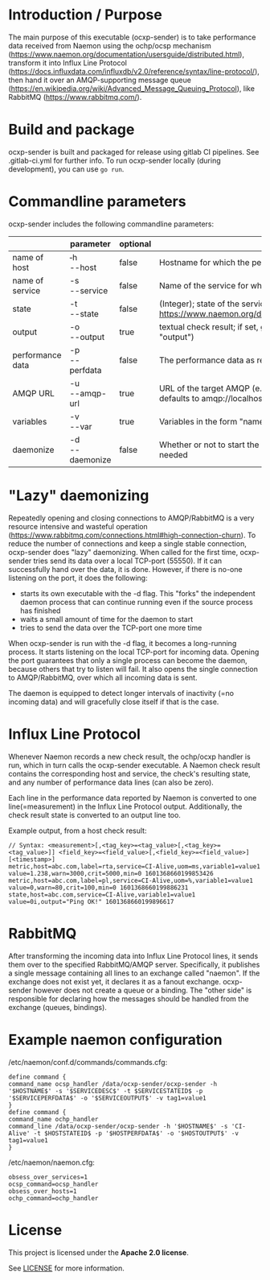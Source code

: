 # Introduction / Purpose

The main purpose of this executable (ocxp-sender) is to take performance data received from Naemon using the ochp/ocsp mechanism (https://www.naemon.org/documentation/usersguide/distributed.html), transform it into Influx Line Protocol (https://docs.influxdata.com/influxdb/v2.0/reference/syntax/line-protocol/), then hand it over an AMQP-supporting message queue (https://en.wikipedia.org/wiki/Advanced_Message_Queuing_Protocol), like RabbitMQ (https://www.rabbitmq.com/).

# Build and package

ocxp-sender is built and packaged for release using gitlab CI pipelines. See .gitlab-ci.yml for further info. To run ocxp-sender locally (during development), you can use `go run`.

# Commandline parameters

ocxp-sender includes the following commandline parameters:

|  | parameter | optional | description |
|-|-|-|-|
| name of host | &#x2011;h<br>--host | false | Hostname for which the performance data is reported |
| name of service | -s<br>--service | false | Name of the service for which the performance data is reported |
| state | -t<br>--state | false | (Integer); state of the service, according to Naemon standard: https://www.naemon.org/documentation/usersguide/pluginapi.html#return_code |
| output | -o<br>--output | true | textual check result; if set, gets added to the state metric line as a field (key: "output") |
| performance data | -p<br>--perfdata | false | The performance data as reported by naemon |
| AMQP URL | -u<br>--amqp-url | true | URL of the target AMQP (e.g. RabbitMQ), where the data should be sent to, defaults to amqp://localhost:5672 |
| variables | -v<br>--var | true | Variables in the form "name=value" (multiple -v allowed); get forwarded as tags |
| daemonize | -d<br>--daemonize | false | Whether or not to start the executable as a long-running daemon, normally not needed |

# "Lazy" daemonizing
Repeatedly opening and closing connections to AMQP/RabbitMQ is a very resource intensive and wasteful operation (https://www.rabbitmq.com/connections.html#high-connection-churn). To reduce the number of connections and keep a single stable connection, ocxp-sender does "lazy" daemonizing. When called for the first time, ocxp-sender tries send its data over a local TCP-port (55550). If it can successfully hand over the data, it is done. However, if there is no-one listening on the port, it does the following:
* starts its own executable with the -d flag. This "forks" the independent daemon process that can continue running even if the source process has finished
* waits a small amount of time for the daemon to start
* tries to send the data over the TCP-port one more time

When ocxp-sender is run with the -d flag, it becomes a long-running process. It starts listening on the local TCP-port for incoming data. Opening the port guarantees that only a single process can become the daemon, because others that try to listen will fail. It also opens the single connection to AMQP/RabbitMQ, over which all incoming data is sent.

The daemon is equipped to detect longer intervals of inactivity (=no incoming data) and will gracefully close itself if that is the case.

# Influx Line Protocol

Whenever Naemon records a new check result, the ochp/ocxp handler is run, which in turn calls the ocxp-sender executable. A Naemon check result contains the corresponding host and service, the check's resulting state, and any number of performance data lines (can also be zero).

Each line in the performance data reported by Naemon is converted to one line(=measurement) in the Influx Line Protocol output. 
Additionally, the check result state is converted to an output line too.

Example output, from a host check result:
```
// Syntax: <measurement>[,<tag_key>=<tag_value>[,<tag_key>=<tag_value>]] <field_key>=<field_value>[,<field_key>=<field_value>] [<timestamp>]
metric,host=abc.com,label=rta,service=CI-Alive,uom=ms,variable1=value1 value=1.238,warn=3000,crit=5000,min=0 1601368660199853426
metric,host=abc.com,label=pl,service=CI-Alive,uom=%,variable1=value1 value=0,warn=80,crit=100,min=0 1601368660199886231
state,host=abc.com,service=CI-Alive,variable1=value1 value=0i,output="Ping OK!" 1601368660199896617
```

# RabbitMQ
After transforming the incoming data into Influx Line Protocol lines, it sends them over to the specified RabbitMQ/AMQP server. Specifically, it publishes a single message containing all lines to an exchange called "naemon". If the exchange does not exist yet, it declares it as a fanout exchange. ocxp-sender however does not create a queue or a binding. The "other side" is responsible for declaring how the messages should be handled from the exchange (queues, bindings).

# Example naemon configuration
/etc/naemon/conf.d/commands/commands.cfg:
```
define command {
command_name ocsp_handler /data/ocxp-sender/ocxp-sender -h '$HOSTNAME$' -s '$SERVICEDESC$' -t $SERVICESTATEID$ -p '$SERVICEPERFDATA$' -o '$SERVICEOUTPUT$' -v tag1=value1
}
define command {
command_name ochp_handler
command_line /data/ocxp-sender/ocxp-sender -h '$HOSTNAME$' -s 'CI-Alive' -t $HOSTSTATEID$ -p '$HOSTPERFDATA$' -o '$HOSTOUTPUT$' -v tag1=value1
}
```

/etc/naemon/naemon.cfg:
```
obsess_over_services=1
ocsp_command=ocsp_handler
obsess_over_hosts=1
ochp_command=ochp_handler
```

# License

This project is licensed under the **Apache 2.0 license**.

See [LICENSE](LICENSE) for more information.